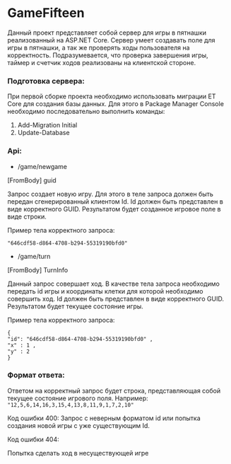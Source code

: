 # GameFifteen 

Данный проект представляет собой сервер для игры в пятнашки реализованный на ASP.NET Core. Сервер умеет создавать поле для игры в пятнашки, а так же проверять ходы пользователя на корректность. Подразумевается, что проверка завершения игры, таймер и счетчик ходов реализованы на клиентской стороне.


### Подготовка сервера:

При первой сборке проекта необходимо использовать миграции ET Core для создания базы данных. Для этого в Package Manager Console необходимо последовательно выполнить команды:
1. Add-Migration Initial
2. Update-Database

### Api:

* /game/newgame

[FromBody] guid

Запрос создает новую игру. Для этого в теле запроса должен быть передан сгенерированный клиентом Id. Id должен быть представлен в виде корректного GUID. Результатом будет созданное игровое поле в виде строки. 

Пример тела корректного запроса:
```
"646cdf58-d864-4708-b294-55319190bfd0"
```

* /game/turn

[FromBody] TurnInfo

Данный запрос совершает ход. В качестве тела запроса необходимо передать id игры и координаты клетки для которой необходимо совершить ход. Id должен быть представлен в виде корректного GUID.
Результатом будет текущее состояние игры. 

Пример тела корректного запроса:
```
{
"id": "646cdf58-d864-4708-b294-55319190bfd0" ,
"x" : 1 ,
"y" : 2
}
```

### Формат ответа:

Ответом на корректный запрос будет строка, представляющая собой текущее состояние игрового поля. Например: 
``` "12,5,6,14,16,3,15,4,13,8,11,9,1,7,2,10" ```


Код ошибки 400:
Запрос с неверным форматом id или попытка создания новой игры с уже существующим Id.

Код ошибки 404:

Попытка сделать ход в несуществующей игре
